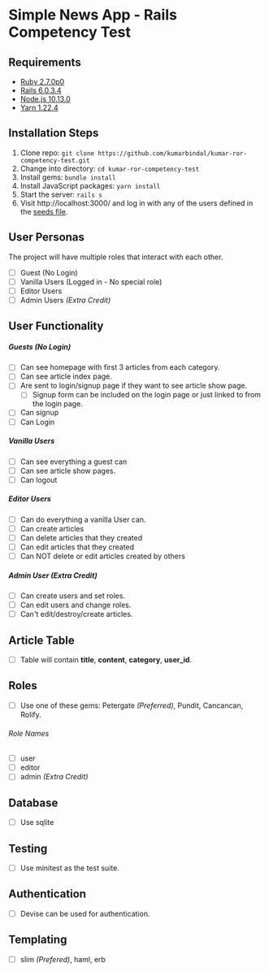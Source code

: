 # Simple News App - Rails Competency Test
## Requirements

* [Ruby 2.7.0p0](https://www.ruby-lang.org/en/)
* [Rails 6.0.3.4](https://rubyonrails.org/)
* [Node.js 10.13.0](http://nodejs.org/)
* [Yarn 1.22.4](https://yarnpkg.com/)

## Installation Steps

1. Clone repo: `git clone https://github.com/kumarbindal/kumar-ror-competency-test.git`
2. Change into directory: `cd kumar-ror-competency-test`
3. Install gems: `bundle install`
4. Install JavaScript packages: `yarn install`
5. Start the server: `rails s`
6. Visit http://localhost:3000/ and log in with any of the users defined in the [seeds file](https://github.com/kumarbindal/kumar-ror-competency-test/blob/master/db/seeds.rb).


## User Personas
The project will have multiple roles that interact with each other.
- [ ] Guest (No Login)
- [ ] Vanilla Users (Logged in - No special role)
- [ ] Editor Users
- [ ] Admin Users *(Extra Credit)*

## User Functionality
##### Guests (No Login)
- [ ] Can see homepage with first 3 articles from each category.
- [ ] Can see article index page.
- [ ] Are sent to login/signup page if they want to see article show page.
  - [ ] Signup form can be included on the login page or just linked to from the login page.
- [ ] Can signup
- [ ] Can Login

##### Vanilla Users
- [ ] Can see everything a guest can
- [ ] Can see article show pages. 
- [ ] Can logout

##### Editor Users
- [ ] Can do everything a vanilla User can.
- [ ] Can create articles
- [ ] Can delete articles that they created
- [ ] Can edit articles that they created
- [ ] Can NOT delete or edit articles created by others

##### Admin User *(Extra Credit)*
- [ ] Can create users and set roles.
- [ ] Can edit users and change roles.
- [ ] Can't edit/destroy/create articles.

## Article Table
- [ ] Table will contain **title**, **content**, **category**, **user_id**.

## Roles
- [ ] Use one of these gems: Petergate *(Preferred)*, Pundit, Cancancan, Rolify.
###### Role Names
- [ ] user
- [ ] editor
- [ ] admin *(Extra Credit)*

## Database
- [ ] Use sqlite

## Testing
- [ ] Use minitest as the test suite. 

## Authentication
- [ ] Devise can be used for authentication.

## Templating
- [ ] slim *(Prefered)*, haml, erb